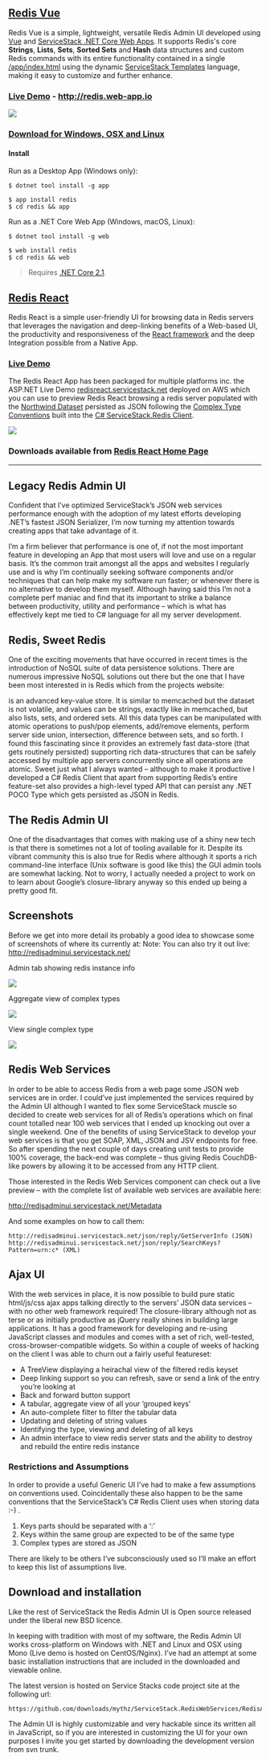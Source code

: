 ## [Redis Vue](http://templates.servicestack.net/docs/web-apps#redis-vue)

Redis Vue is a simple, lightweight, versatile Redis Admin UI developed using [Vue](https://vuejs.org/v2/guide/) and [ServiceStack .NET Core Web Apps](http://templates.servicestack.net/docs/web-apps). It supports Redis's core **Strings**, **Lists**, **Sets**, **Sorted Sets** and **Hash** data structures and custom Redis commands with its entire functionality contained in a single [/app/index.html](https://github.com/NetCoreWebApps/Redis/blob/master/app/index.html) using the dynamic [ServiceStack Templates](http://templates.servicestack.net/) language, making it easy to customize and further enhance.

### [Live Demo](http://redis.web-app.io) - http://redis.web-app.io

[![](http://templates.servicestack.net/assets/img/screenshots/redis.png)](http://redis.web-app.io)

### [Download for Windows, OSX and Linux](https://github.com/NetCoreWebApps/Redis)

#### Install

Run as a Desktop App (Windows only):

    $ dotnet tool install -g app

    $ app install redis
    $ cd redis && app

Run as a .NET Core Web App (Windows, macOS, Linux):

    $ dotnet tool install -g web

    $ web install redis
    $ cd redis && web

> Requires [.NET Core 2.1](https://www.microsoft.com/net/download/dotnet-core/2.1).


## [Redis React](https://servicestack.net/redis-react)

Redis React is a simple user-friendly UI for browsing data in Redis servers that leverages the navigation and deep-linking 
benefits of a Web-based UI, the productivity and responsiveness of the [React framework](http://facebook.github.io/react/) 
and the deep Integration possible from a Native App.

### [Live Demo](http://redisreact.servicestack.net/#/)

The Redis React App has been packaged for multiple platforms inc. the ASP.NET Live Demo 
[redisreact.servicestack.net](http://redisreact.servicestack.net/#/) deployed on AWS which you can use to preview Redis React browsing a redis server populated with the 
[Northwind Dataset](http://northwind.servicestack.net/) persisted as JSON following the
[Complex Type Conventions](http://stackoverflow.com/a/8919931/85785) built into the 
[C# ServiceStack.Redis Client](https://github.com/ServiceStack/ServiceStack.Redis).

[![](https://raw.githubusercontent.com/ServiceStack/Assets/master/img/livedemos/redis-react/home.png)](http://redisreact.servicestack.net/#/)

### Downloads available from [Redis React Home Page](https://servicestack.net/redis-react)

----

## Legacy Redis Admin UI

Confident that I’ve optimized ServiceStack’s JSON web services performance enough with the adoption of my latest efforts developing .NET’s fastest JSON Serializer, I’m now turning my attention towards creating apps that take advantage of it.

I’m a firm believer that performance is one of, if not the most important feature in developing an App that most users will love and use on a regular basis.  It’s the common trait amongst all the apps and websites I regularly use and is why I’m continually seeking software components and/or techniques that can help make my software run faster; or whenever there is no alternative to develop them myself. Although having said this I’m not a complete perf maniac and find that its important to strike a balance between productivity, utility and performance – which is what has effectively kept me tied to C# language for all my server development.

## Redis, Sweet Redis

One of the exciting movements that have occurred in recent times is the introduction of NoSQL suite of data persistence solutions. There are numerous impressive NoSQL solutions out there but the one that I have been most interested in is Redis which from the projects website:

is an advanced key-value store. It is similar to memcached but the dataset is not volatile, and values can be strings, exactly like in memcached, but also lists, sets, and ordered sets. All this data types can be manipulated with atomic operations to push/pop elements, add/remove elements, perform server side union, intersection, difference between sets, and so forth.
I found this fascinating since it provides an extremely fast data-store (that gets routinely persisted) supporting rich data-structures that can be safely accessed by multiple app servers concurrently since all operations are atomic. Sweet just what I always wanted – although to make it productive I developed a C# Redis Client that apart from supporting Redis’s entire feature-set also provides a high-level typed API that can persist any .NET POCO Type which gets persisted as JSON in Redis.

## The Redis Admin UI

One of the disadvantages that comes with making use of a shiny new tech is that there is sometimes not a lot of tooling available for it. Despite its vibrant community this is also true for Redis where although it sports a rich command-line interface (Unix software is good like this) the GUI admin tools are somewhat lacking. Not to worry, I actually needed a project to work on to learn about Google’s closure-library anyway so this ended up being a pretty good fit.

## Screenshots

Before we get into more detail its probably a good idea to showcase some of screenshots of where its currently at:
Note: You can also try it out live: http://redisadminui.servicestack.net/

Admin tab showing redis instance info

![](https://raw.githubusercontent.com/ServiceStackV3/mythz_blog/master/img/Admin_Tab.png)

Aggregate view of complex types

![](https://raw.githubusercontent.com/ServiceStackV3/mythz_blog/master/img/View_Key_Group.png)

View single complex type

![](https://raw.githubusercontent.com/ServiceStackV3/mythz_blog/master/img/View_Complex_Type.png)

## Redis Web Services

In order to be able to access Redis from a web page some JSON web services are in order. I could’ve just implemented the services required by the Admin UI although I wanted to flex some ServiceStack muscle so decided to create web services for all of Redis’s operations which on final count totalled near 100 web services that I ended up knocking out over a single weekend. One of the benefits of using ServiceStack to develop your web services is that you get SOAP, XML, JSON and JSV endpoints for free. So after spending the next couple of days creating unit tests to provide 100% coverage, the back-end was complete – thus giving Redis CouchDB-like powers by allowing it to be accessed from any HTTP client.

Those interested in the Redis Web Services component can check out a live preview – with the complete list of available web services are available here:

http://redisadminui.servicestack.net/Metadata

And some examples on how to call them:

    http://redisadminui.servicestack.net/json/reply/GetServerInfo (JSON)
    http://redisadminui.servicestack.net/json/reply/SearchKeys?Pattern=urn:c* (XML)

## Ajax UI

With the web services in place, it is now possible to build pure static html/js/css ajax apps talking directly to the servers’ JSON data services – with no other web framework required!
The closure-library although not as terse or as initially productive as jQuery really shines in building large applications. It has a good framework for developing and re-using JavaScript classes and modules and comes with a set of rich, well-tested, cross-browser-compatible widgets. So within a couple of weeks of hacking on the client I was able to churn out a fairly useful featureset:

 - A TreeView displaying a heirachal view of the filtered redis keyset
 - Deep linking support so you can refresh, save or send a link of the entry you’re looking at
 - Back and forward button support
 - A tabular, aggregate view of all your ‘grouped keys’
 - An auto-complete filter to filter the tabular data
 - Updating and deleting of string values
 - Identifying the type, viewing and deleting of all keys
 - An admin interface to view redis server stats and the ability to destroy and rebuild the entire redis instance

### Restrictions and Assumptions

In order to provide a useful Generic UI I’ve had to make a few assumptions on conventions used. Coincidentally these also happen to be the same conventions that the ServiceStack’s C# Redis Client uses when storing data :-) .

1. Keys parts should be separated with a ‘:’
1. Keys within the same group are expected to be of the same type
1. Complex types are stored as JSON

There are likely to be others I’ve subconsciously used so I’ll make an effort to keep this list of assumptions live.

## Download and installation

Like the rest of ServiceStack the Redis Admin UI is Open source released under the liberal new BSD licence.

In keeping with tradition with most of my software, the Redis Admin UI works cross-platform on Windows with .NET and Linux and OSX using Mono (Live demo is hosted on CentOS/Nginx).
I’ve had an attempt at some basic installation instructions that are included in the downloaded and viewable online.

The latest version is hosted on Service Stacks code project site at the following url:

    https://github.com/downloads/mythz/ServiceStack.RedisWebServices/RedisAdminUI.zip

The Admin UI is highly customizable and very hackable since its written all in JavaScript, so if you are interested in customizing the UI for your own purposes I invite you get started by downloading the development version from svn trunk.

